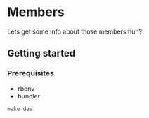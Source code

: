 # Members

Lets get some info about those members huh?

## Getting started

### Prerequisites

* rbenv 
* bundler

```
make dev
```
